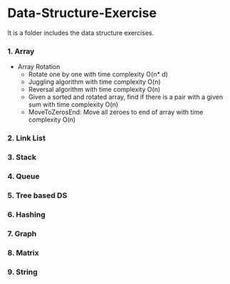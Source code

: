 # Data-Structure-Exercise
It is a folder includes the data structure exercises. 

### 1. Array
* Array Rotation
  * Rotate one by one with time complexity O(n* d)
  * Juggling algorithm with time complexity O(n)
  * Reversal algorithm with time complexity O(n)
  * Given a sorted and rotated array, find if there is a pair with a given sum with time complexity O(n)
  * MoveToZerosEnd: Move all zeroes to end of array with time complexity O(n)
### 2. Link List
### 3. Stack
### 4. Queue
### 5. Tree based DS
### 6. Hashing
### 7. Graph
### 8. Matrix
### 9. String
